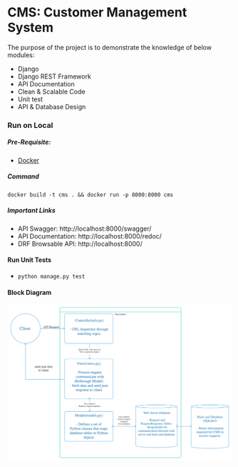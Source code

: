 # CMS: Customer Management System

The purpose of the project is to demonstrate the knowledge of below modules:
* Django
* Django REST Framework
* API Documentation
* Clean & Scalable Code
* Unit test
* API & Database Design

### Run on Local
##### Pre-Requisite:
* [Docker](https://docs.docker.com/engine/install/)

##### Command
```
docker build -t cms . && docker run -p 8000:8000 cms
```
##### Important Links
* API Swagger: http://localhost:8000/swagger/
* API Documentation: http://localhost:8000/redoc/
* DRF Browsable API: http://localhost:8000/


#### Run Unit Tests
* ```python manage.py test```

#### Block Diagram
![block_diagram](https://github.com/rupesh2192/cms/blob/master/Django.png)
